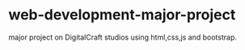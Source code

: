 # web-development-major-project
major project on DigitalCraft studios using html,css,js and bootstrap.
